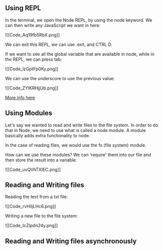 ## Using REPL

In the terminal, we open the Node REPL, by using the node keyword. We can then write any JavaScript we want in here:

![[Code_Aq19fb5RbX.png]]

We can exit this REPL, we can use .exit, and CTRL D.

If we want to see all the global variable that are available in node, while in the REPL, we can press tab:

![[Code_lzGptFp0Ky.png]]

We can use the underscore to use the previous value:

![[Code_ZYIKRHjjUb.png]]

[More info here]()

## Using Modules

Let's say we wanted to read and write files to the file system. In order to do that in Node, we need to use what is called a node module. A module basically adds extra functionality to node.

In the case of reading files, we would use the fs (file system) module.

How can we use these modules? We can 'require' them into our file and then store the result into a variable.

![[Code_uvQVhTXIEC.png]]

## Reading and Writing files

Reading the text from a txt file: 

![[Code_rvHiljLHc6.png]]

Writing a new file to the file system: 

![[Code_IcZIpdn24y.png]]

## Reading and Writing files asynchronously 


